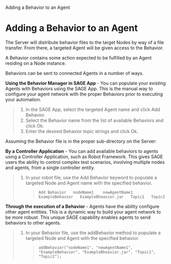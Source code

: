 Adding a Behavior to an Agent

Adding a Behavior to an Agent
=============================

The Server will distribute behavior files to the target Nodes by way of
a file transfer. From there, a targeted Agent will be given access to
the Behavior.

A Behavior contains some action expected to be fulfilled by an Agent
residing on a Node instance.

Behaviors can be sent to connected Agents in a number of ways.

**Using the Behavior Manager in SAGE App** - You can populate your
existing Agents with Behaviors using the SAGE App. This is the manual
way to configure your agent network with the proper Behaviors prior to
executing your automation.

> 1)  In the SAGE App, select the targeted Agent name and
>     click Add Behavior.
> 2)  Select the Behavior name from the list of available Behaviors and
>     click Ok.
> 3)  Enter the desired Behavior topic strings and click Ok.

Assuming the Behavior file is in the proper sub-directory on the Server:

**By a Controller Application** - You can add available behaviors to
agents using a Controller Application, such as Robot Framework. This
gives SAGE users the ability to control complex test scenarios,
involving multiple nodes and agents, from a single controller entity.

> 1)  In your robot file, use the Add Behavior keyword to populate a
>     targeted Node and Agent name with the specified behavior.
>
>     > ``` {.sourceCode .bat}
>     > Add Behavior   nodeName1    newAgentName1   ExampleBehavior   ExampleBheavior.jar   Topic1   Topic2
>     > ```
>
**Through the execution of a Behavior** - Agents have the ability
configure other agent entities. This is a dynamic way to build your
agent network to be more robust. This unique SAGE capability enables
agents to send behaviors to other agents.

> 1)  In your Behavior file, use the addBehavior method to populate a
>     targeted Node and Agent with the specified behavior.
>
>     > ``` {.sourceCode .bat}
>     > addBehavior("nodeName1", "newAgentName1", "ExampleBehavior", "ExampleBheavior.jar", "Topic1", "Topic2");
>     > ```
>

